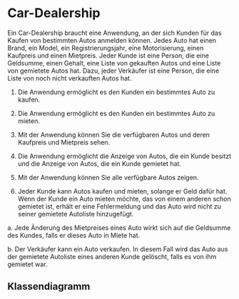 # Car-Dealership

Ein Car-Dealership braucht eine Anwendung, an der sich Kunden für das Kaufen von bestimmten Autos anmelden können. Jedes Auto hat einen Brand, ein Model, ein Registrierungsjahr, eine Motorisierung, einen Kaufpreis und einen Mietpreis. Jeder Kunde ist eine Person, die eine Geldsumme, einen Gehalt, eine Liste von gekauften Autos und eine Liste von gemietete Autos hat. Dazu, jeder Verkäufer ist eine Person, die eine Liste von noch nicht verkauften Autos hat. 
1.	Die Anwendung ermöglicht es den Kunden ein bestimmtes Auto zu kaufen.

2.	Die Anwendung ermöglicht es den Kunden ein bestimmtes Auto zu mieten.

3.	Mit der Anwendung können Sie die verfügbaren Autos und deren Kaufpreis und Mietpreis sehen. 

4.	Die Anwendung ermöglicht die Anzeige von Autos, die ein Kunde besitzt und die Anzeige von Autos, die ein Kunde gemietet hat. 

5.	Mit der Anwendung können Sie alle verfügbare Autos zeigen. 

6.	Jeder Kunde kann Autos kaufen und mieten, solange er Geld dafür hat. Wenn der Kunde ein Auto mieten möchte, das von einem anderen schon gemietet ist, erhält er eine Fehlermeldung und das Auto wird nicht zu seiner gemietete Autoliste hinzugefügt. 

a.	Jede Änderung des Mietpreises eines Auto wirkt sich auf die Geldsumme des Kundes, falls er dieses Auto in Miete hat.

b.	 Der Verkäufer kann ein Auto verkaufen. In diesem Fall wird das Auto aus der gemietete Autoliste eines anderen Kunde gelöscht, falls es von ihm gemietet war.




Klassendiagramm
-------------------------------------------------------------------------------------------------------------------------------------------------------------------------
